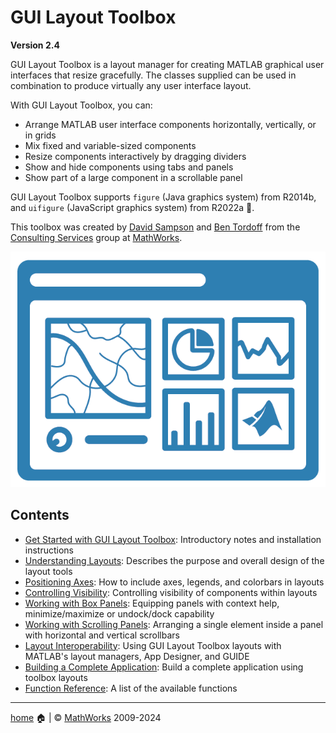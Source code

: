 # GUI Layout Toolbox

**Version 2.4**

GUI Layout Toolbox is a layout manager for creating MATLAB graphical user interfaces that resize gracefully. The classes supplied can be used in combination to produce virtually any user interface layout.

With GUI Layout Toolbox, you can:
- Arrange MATLAB user interface components horizontally, vertically, or in grids
- Mix fixed and variable-sized components
- Resize components interactively by dragging dividers
- Show and hide components using tabs and panels
- Show part of a large component in a scrollable panel

GUI Layout Toolbox supports `figure` (Java graphics system) from R2014b, and `uifigure` (JavaScript graphics system) from R2022a :tada:.

This toolbox was created by [David Sampson](https://www.mathworks.com/matlabcentral/profile/authors/16247) and [Ben Tordoff](https://www.mathworks.com/matlabcentral/profile/authors/1297191) from the [Consulting Services](https://www.mathworks.com/services/consulting.html) group at [MathWorks](https://www.mathworks.com/).

![GUI Layout Toolbox Logo](Images/glt.png "GUI Layout Toolbox Logo")

## Contents

- [Get Started with GUI Layout Toolbox](GettingStarted.md): Introductory notes and installation instructions
- [Understanding Layouts](UnderstandingLayouts.md): Describes the purpose and overall design of the layout tools
- [Positioning Axes](PositioningAxes.md): How to include axes, legends, and colorbars in layouts
- [Controlling Visibility](ControllingVisibility.md): Controlling visibility of components within layouts
- [Working with Box Panels](WorkingWithBoxPanels.md): Equipping panels with context help, minimize/maximize or undock/dock capability
- [Working with Scrolling Panels](WorkingWithScrollingPanels.md): Arranging a single element inside a panel with horizontal and vertical scrollbars
- [Layout Interoperability](LayoutInteroperability.md): Using GUI Layout Toolbox layouts with MATLAB's layout managers, App Designer, and GUIDE
- [Building a Complete Application](ACompleteExample.md): Build a complete application using toolbox layouts
- [Function Reference](FunctionReference.md): A list of the available functions

___

[home](index.md) :house: | :copyright: [MathWorks](https://www.mathworks.com/services/consulting.html) 2009-2024